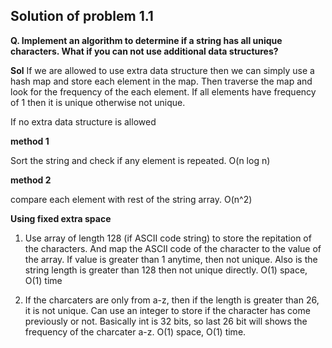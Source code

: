 ## Solution of problem 1.1

**Q. Implement an algorithm to determine if a string has all unique characters. What if you can not use additional data structures?**

**Sol** 
If we are allowed to use extra data structure then we can simply use a hash map and store each element in the map. Then traverse the map and look for the frequency of the each element. If all elements have frequency of 1 then it is unique otherwise not unique. 

If no extra data structure is allowed 

**method 1** 

Sort the string and check if any element is repeated. 
O(n log n)

**method 2** 

compare each element with rest of the string array. 
O(n^2)

**Using fixed extra space**
1. Use array of length 128 (if ASCII code string) to store the repitation of the characters. And map the ASCII code of the character to the value of the array. If value is greater than 1 anytime, then not unique. Also is the string length is greater than 128 then not unique directly. O(1) space, O(1) time 

2. If the charcaters are only from a-z, then if the length is greater than 26, it is not unique. Can use an integer to store if the character has come previously or not. Basically int is 32 bits, so last 26 bit will shows the frequency of the charcater a-z. O(1) space, O(1) time.

